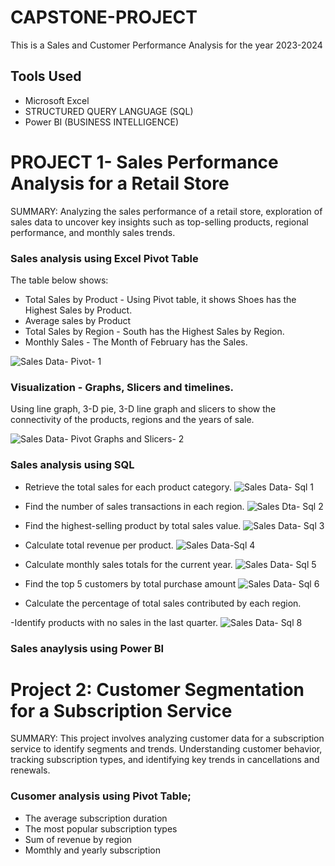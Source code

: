 # CAPSTONE-PROJECT
This is a Sales and Customer Performance Analysis for the year 2023-2024

## Tools Used
- Microsoft Excel
- STRUCTURED QUERY LANGUAGE (SQL)
- Power BI (BUSINESS INTELLIGENCE)

# PROJECT 1- Sales Performance Analysis for a Retail Store
SUMMARY: Analyzing the sales performance of a retail store, exploration of sales data to uncover key insights such as top-selling products, regional 
performance, and monthly sales trends.

### Sales analysis using Excel Pivot Table
The table below shows:
- Total Sales by Product - Using Pivot table, it shows Shoes has the Highest Sales by Product.
- Average sales by Product
- Total Sales by Region - South has the Highest Sales by Region.
- Monthly Sales - The Month of February has the Sales.
  
![Sales Data- Pivot- 1](https://github.com/user-attachments/assets/66bd4783-dfe9-4815-9aaa-9435e593cee6)

### Visualization - Graphs, Slicers and timelines.
  Using line graph, 3-D pie, 3-D line graph and slicers to show the connectivity of the products, regions and the years of sale.

![Sales Data- Pivot Graphs and Slicers- 2](https://github.com/user-attachments/assets/d2119ad9-4601-4e8c-8b3e-583124831ac7)


### Sales analysis using SQL
- Retrieve the total sales for each product category.
![Sales Data- Sql 1](https://github.com/user-attachments/assets/3544897f-f039-411c-8e4e-64911ac81c53)

- Find the number of sales transactions in each region.
 ![Sales Dta- Sql 2](https://github.com/user-attachments/assets/516fb488-1a26-42c0-8098-e62f4ead6cd1)

- Find the highest-selling product by total sales value.
![Sales Data- Sql 3](https://github.com/user-attachments/assets/80e91298-ca09-4e0e-bcb4-6cbb1dc7a13d)

- Calculate total revenue per product.
  ![Sales Data-Sql 4](https://github.com/user-attachments/assets/761e853e-4c0e-4242-8ad0-fa803a019d28)

- Calculate monthly sales totals for the current year.
![Sales Data- Sql 5](https://github.com/user-attachments/assets/15ec04d9-63fc-419c-8cac-ff33a81ff73f)

- Find the top 5 customers by total purchase amount
![Sales Data- Sql 6](https://github.com/user-attachments/assets/d30d1c60-ec15-45e6-b6c9-594375a70982)

- Calculate the percentage of total sales contributed by each region.

-Identify products with no sales in the last quarter.
![Sales Data- Sql 8](https://github.com/user-attachments/assets/dee7b7f3-7e60-4ae2-a3f3-3a0051e8e3de)

### Sales anaylysis using Power BI





# Project 2: Customer Segmentation for a Subscription Service
  SUMMARY: This project involves analyzing customer data for a subscription service to identify 
segments and trends. Understanding customer behavior, tracking subscription types, 
and identifying key trends in cancellations and renewals. 

### Cusomer analysis using Pivot Table;
- The average subscription duration
- The most popular subscription types
- Sum of revenue by region
- Momthly and yearly subscription












  
